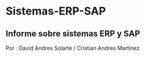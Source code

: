 ﻿# Sistemas-ERP-SAP

## Informe sobre sistemas ERP y SAP

Por : David Andres Solarte /
    Cristian Andres Martinez
